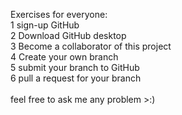 Exercises for everyone:
<br />1 sign-up GitHub
<br />2 Download GitHub desktop
<br />3 Become a collaborator of this project
<br />4 Create your own branch
<br />5 submit your branch to GitHub
<br />6 pull a request for your branch
<br />
<br />feel free to ask me any problem >:)
